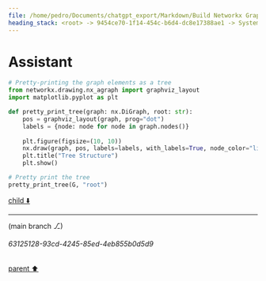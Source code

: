 ```yaml
---
file: /home/pedro/Documents/chatgpt_export/Markdown/Build Networkx Graph with Cursor.md
heading_stack: <root> -> 9454ce70-1f14-454c-b6d4-dc8e17388ae1 -> System -> cdc1e4df-6ed9-4474-aa70-316fd1d37354 -> System -> aaa2cfbd-357a-4571-8976-96badef48d18 -> User -> 660d2f56-57b7-4db7-a86f-6e27fd55def8 -> Assistant -> aaa2f53f-301b-417c-b7ee-ff3a213ff44f -> User -> f88bf305-bb2b-49d3-8c39-93884f395670 -> Assistant -> d19608c1-cf76-442e-8eab-86807320e37d -> Tool -> 6cb2143c-6833-483e-81c3-0d5c2c20c84a -> Assistant -> 51b0898f-7e88-4c13-b0c8-bbb7f8e79c51 -> Assistant -> fb7ae9bc-bb46-4c32-94d3-47dc0b2b5997 -> Tool -> e5bdaef0-5f8e-4822-829f-4a51aeb66212 -> Assistant -> ea55d543-5d28-4b1c-b826-048e5193a24e -> Assistant -> e11edf56-3f99-4581-a686-28205d3be656 -> Tool -> aaa2e899-d049-4567-ab73-9a0e30522e4a -> User -> e1eb96c2-6182-4f3d-9618-2090742a1ed5 -> Assistant -> 7ef60a9c-7eed-44d5-aa0f-3d90f7804b36 -> Tool -> 15b380ed-29fa-4b8e-91d1-18b9badf7375 -> Assistant
---
```

# Assistant

```python
# Pretty-printing the graph elements as a tree
from networkx.drawing.nx_agraph import graphviz_layout
import matplotlib.pyplot as plt

def pretty_print_tree(graph: nx.DiGraph, root: str):
    pos = graphviz_layout(graph, prog="dot")
    labels = {node: node for node in graph.nodes()}
    
    plt.figure(figsize=(10, 10))
    nx.draw(graph, pos, labels=labels, with_labels=True, node_color="lightblue", font_size=10, font_color="black", font_weight="bold", node_size=1000, arrows=True)
    plt.title("Tree Structure")
    plt.show()

# Pretty print the tree
pretty_print_tree(G, "root")
```

[child ⬇️](#63125128-93cd-4245-85ed-4eb855b0d5d9)

---

(main branch ⎇)
###### 63125128-93cd-4245-85ed-4eb855b0d5d9
[parent ⬆️](#15b380ed-29fa-4b8e-91d1-18b9badf7375)
